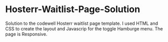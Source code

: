 # Hosterr-Waitlist-Page-Solution
Solution to the codewell Hosterr waitlist page template.
I used HTML and CSS to create the layout and Javascrip for the toggle Hamburge menu.
The page is Responsive.
